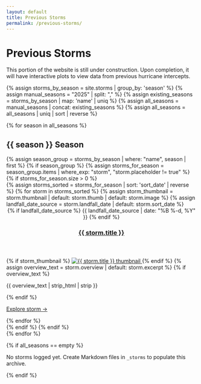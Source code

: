 ```yaml
---
layout: default
title: Previous Storms
permalink: /previous-storms/
---
```


<div class="section-intro">
  <h1>Previous Storms</h1>
  <p>This portion of the website is still under construction. Upon completion, it will have interactive plots to view data from previous hurricane intercepts.</p>
</div>

{% assign storms_by_season = site.storms | group_by: 'season' %}
{% assign manual_seasons = "2025" | split: "," %}
{% assign existing_seasons = storms_by_season | map: 'name' | uniq %}
{% assign all_seasons = manual_seasons | concat: existing_seasons %}
{% assign all_seasons = all_seasons | uniq | sort | reverse %}

{% for season in all_seasons %}
<section class="storm-season">
  <h2>{{ season }} Season</h2>
  {% assign season_group = storms_by_season | where: "name", season | first %}
  {% if season_group %}
    {% assign storms_for_season = season_group.items | where_exp: "storm", "storm.placeholder != true" %}
    {% if storms_for_season.size > 0 %}
    <div class="posts-grid posts-grid--fit">
      {% assign storms_sorted = storms_for_season | sort: 'sort_date' | reverse %}
      {% for storm in storms_sorted %}
      {% assign storm_thumbnail = storm.thumbnail | default: storm.thumb | default: storm.image %}
      {% assign landfall_date_source = storm.landfall_date | default: storm.sort_date %}
      <article class="post-card">
        <header class="post-card__header">
          {% if landfall_date_source %}
          <time class="post-date" datetime="{{ landfall_date_source | date_to_xmlschema }}">
            {{ landfall_date_source | date: "%B %-d, %Y" }}
          </time>
          {% endif %}
          <h3 class="post-title">
            <a class="link-chip" href="{{ storm.url | relative_url }}">{{ storm.title }}</a>
          </h3>
        </header>
        {% if storm_thumbnail %}
        <a class="post-card__thumb-link" href="{{ storm.url | relative_url }}">
          <img class="post-card__thumb" src="{{ storm_thumbnail | relative_url }}" alt="{{ storm.title }} thumbnail">
        </a>
        {% endif %}
        {% assign overview_text = storm.overview | default: storm.excerpt %}
        {% if overview_text %}
        <p>{{ overview_text | strip_html | strip }}</p>
        {% endif %}
        <p class="read-more-wrap">
          <a class="read-more link-chip" href="{{ storm.url | relative_url }}">Explore storm →</a>
        </p>
      </article>
      {% endfor %}
    </div>
    {% endif %}
  {% endif %}
</section>
{% endfor %}

{% if all_seasons == empty %}
<p>No storms logged yet. Create Markdown files in <code>_storms</code> to populate this archive.</p>
{% endif %}
